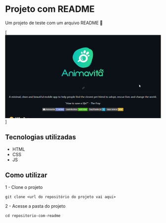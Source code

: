 # Projeto com README
Um projeto de teste com um arquivo README 🚀

[<img src="./tela.gif" alt="gif da tela inicial do projeto xyz">]

## Tecnologias utilizadas
- HTML
- CSS
- JS

## Como utilizar

1 - Clone o projeto
```
git clone <url do repositório do projeto vai aqui>
```

2 - Acesse a pasta do projeto
```
cd repositorio-com-readme
```

